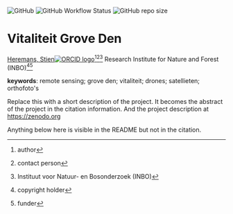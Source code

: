 <!-- badges: start -->
![GitHub](https://img.shields.io/github/license/y/Vitaliteit-grove-den)
![GitHub Workflow Status](https://img.shields.io/github/actions/workflow/status/y/Vitaliteit-grove-den/check-project)
![GitHub repo size](https://img.shields.io/github/repo-size/y/Vitaliteit-grove-den)
<!-- badges: end -->

# Vitaliteit Grove Den

[Heremans, Stien![ORCID logo](https://info.orcid.org/wp-content/uploads/2019/11/orcid_16x16.png)](https://orcid.org/0000-0002-5356-1093)[^aut][^cre][^inbo.be]
Research Institute for Nature and Forest (INBO)[^cph][^fnd]

[^cph]: copyright holder
[^fnd]: funder
[^aut]: author
[^cre]: contact person
[^inbo.be]: Instituut voor Natuur- en Bosonderzoek (INBO)

**keywords**: remote sensing; grove den; vitaliteit; drones; satellieten; orthofoto's

<!-- community: inbo -->

<!-- description: start -->
Replace this with a short description of the project.
It becomes the abstract of the project in the citation information.
And the project description at https://zenodo.org
<!-- description: end -->

Anything below here is visible in the README but not in the citation.
